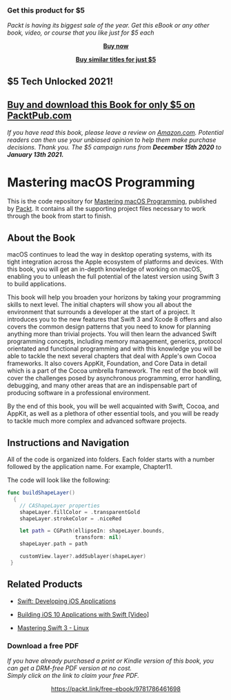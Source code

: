 
### Get this product for $5

<i>Packt is having its biggest sale of the year. Get this eBook or any other book, video, or course that you like just for $5 each</i>


<b><p align='center'>[Buy now](https://packt.link/9781786461698)</p></b>


<b><p align='center'>[Buy similar titles for just $5](https://subscription.packtpub.com/search)</p></b>


## $5 Tech Unlocked 2021!
[Buy and download this Book for only $5 on PacktPub.com](https://www.packtpub.com/product/mastering-macos-programming/9781786461698)
-----
*If you have read this book, please leave a review on [Amazon.com](https://www.amazon.com/gp/product/1786461692).     Potential readers can then use your unbiased opinion to help them make purchase decisions. Thank you. The $5 campaign         runs from __December 15th 2020__ to __January 13th 2021.__*

# Mastering macOS Programming

This is the code repository for [Mastering macOS Programming](https://www.packtpub.com/application-development/mastering-macos-programming?utm_source=github&utm_medium=repository&utm_campaign=9781786461698), published by [Packt](https://www.packtpub.com/?utm_source=github). 
It contains all the supporting project files necessary to work through the book from start to finish.

## About the Book
macOS continues to lead the way in desktop operating systems, with its tight integration across the Apple ecosystem of platforms and devices. With this book, you will get an in-depth knowledge of working on macOS, enabling you to unleash the full potential of the latest version using Swift 3 to build applications.

This book will help you broaden your horizons by taking your programming skills to next level. The initial chapters will show you all about the environment that surrounds a developer at the start of a project. It introduces you to the new features that Swift 3 and Xcode 8 offers and also covers the common design patterns that you need to know for planning anything more than trivial projects. You will then learn the advanced Swift programming concepts, including memory management, generics, protocol orientated and functional programming and with this knowledge you will be able to tackle the next several chapters that deal with Apple's own Cocoa frameworks. It also covers AppKit, Foundation, and Core Data in detail which is a part of the Cocoa umbrella framework. The rest of the book will cover the challenges posed by asynchronous programming, error handling, debugging, and many other areas that are an indispensable part of producing software in a professional environment.

By the end of this book, you will be well acquainted with Swift, Cocoa, and AppKit, as well as a plethora of other essential tools, and you will be ready to tackle much more complex and advanced software projects.

## Instructions and Navigation
All of the code is organized into folders. Each folder starts with a number followed by the application name. For example, Chapter11.


The code will look like the following:
```swift
func buildShapeLayer() 
  { 
    // CAShapeLayer properties 
    shapeLayer.fillColor = .transparentGold 
    shapeLayer.strokeColor = .niceRed 

    let path = CGPath(ellipseIn: shapeLayer.bounds, 
                      transform: nil) 
    shapeLayer.path = path 

    customView.layer?.addSublayer(shapeLayer) 
 } 
```



## Related Products
* [Swift: Developing iOS Applications](https://www.packtpub.com/virtualization-and-cloud/swift-developing-ios-applications?utm_source=github&utm_medium=repository&utm_campaign=9781787120242)

* [Building iOS 10 Applications with Swift [Video]](https://www.packtpub.com/application-development/building-ios-10-applications-swift-video?utm_source=github&utm_medium=repository&utm_campaign=9781785880988)

* [Mastering Swift 3 - Linux](https://www.packtpub.com/application-development/mastering-swift-3-linux?utm_source=github&utm_medium=repository&utm_campaign=9781786461414)
### Download a free PDF

 <i>If you have already purchased a print or Kindle version of this book, you can get a DRM-free PDF version at no cost.<br>Simply click on the link to claim your free PDF.</i>
<p align="center"> <a href="https://packt.link/free-ebook/9781786461698">https://packt.link/free-ebook/9781786461698 </a> </p>